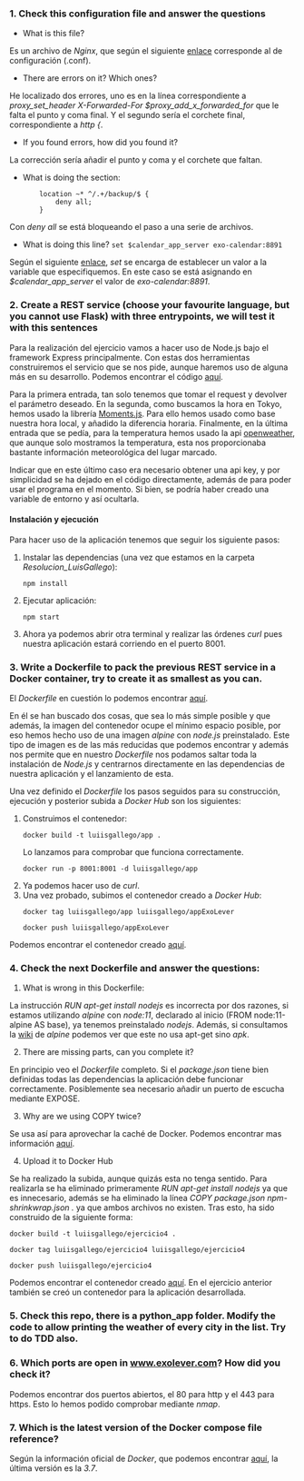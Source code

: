 ### 1. Check this configuration file and answer the questions

- What is this file?

Es un archivo de *Nginx*, que según el siguiente [enlace](https://www.nginx.com/resources/wiki/start/topics/examples/full/) corresponde al de configuración (.conf).

- There are errors on it? Which ones?

He localizado dos errores, uno es en la línea correspondiente a *proxy_set_header   X-Forwarded-For $proxy_add_x_forwarded_for* que le falta el punto y coma final. Y el segundo sería el corchete final, correspondiente a *http {*.

- If you found errors, how did you found it?

La corrección sería añadir el punto y coma y el corchete que faltan.

- What is doing the section: 
  ```
      location ~* ^/.+/backup/$ {
          deny all;
      }
  ```

Con *deny all* se está bloqueando el paso a una serie de archivos.

- What is doing this line? `set $calendar_app_server exo-calendar:8891`

Según el siguiente [enlace](http://nginx.org/en/docs/http/ngx_http_rewrite_module.html#set), *set* se encarga de establecer un valor a la variable que especifiquemos. En este caso se está asignando en *$calendar_app_server* el valor de *exo-calendar:8891*.

### 2. Create a REST service (choose your favourite language, but you cannot use Flask) with three entrypoints, we will test it with this sentences

Para la realización del ejercicio vamos a hacer uso de Node.js bajo el framework Express principalmente. Con estas dos herramientas construiremos el servicio que se nos pide, aunque haremos uso de alguna más en su desarrollo. Podemos encontrar el código [aquí](https://github.com/luiisgallego/devops_recruiting/blob/master/Resolucion_LuisGallego/app.js).

Para la primera entrada, tan solo tenemos que tomar el request y devolver el parámetro deseado. En la segunda, como buscamos la hora en Tokyo, hemos usado la librería [Moments.js](https://momentjs.com/). Para ello hemos usado como base nuestra hora local, y añadido la diferencia horaria. Finalmente, en la última entrada que se pedía, para la temperatura hemos usado la api [openweather](https://www.npmjs.com/package/openweather-apis), que aunque solo mostramos la temperatura, esta nos proporcionaba bastante información meteorológica del lugar marcado.

Indicar que en este último caso era necesario obtener una api key, y por simplicidad se ha dejado en el código directamente, además de para poder usar el programa en el momento. Si bien, se podría haber creado una variable de entorno y así ocultarla.

#### Instalación y ejecución

Para hacer uso de la aplicación tenemos que seguir los siguiente pasos:

1. Instalar las dependencias (una vez que estamos en la carpeta *Resolucion_LuisGallego*):
    ~~~
    npm install
    ~~~
2. Ejecutar aplicación:
    ~~~
    npm start
    ~~~
3. Ahora ya podemos abrir otra terminal y realizar las órdenes *curl* pues nuestra aplicación estará corriendo en el puerto 8001.

### 3. Write a Dockerfile to pack the previous REST service in a Docker container, try to create it as smallest as you can.

El *Dockerfile* en cuestión lo podemos encontrar [aquí](https://github.com/luiisgallego/devops_recruiting/blob/master/Resolucion_LuisGallego/Dockerfile).

En él se han buscado dos cosas, que sea lo más simple posible y que además, la imagen del contenedor ocupe el mínimo espacio posible, por eso hemos hecho uso de una imagen *alpine* con *node.js* preinstalado. Este tipo de imagen es de las más reducidas que podemos encontrar y además nos permite que en nuestro *Dockerfile* nos podamos saltar toda la instalación de *Node.js* y centrarnos directamente en las dependencias de nuestra aplicación y el lanzamiento de esta.

Una vez definido el *Dockerfile* los pasos seguidos para su construcción, ejecución y posterior subida a *Docker Hub* son los siguientes:

1. Construimos el contenedor:
    ~~~
    docker build -t luiisgallego/app .
    ~~~
    Lo lanzamos para comprobar que funciona correctamente.
    ~~~
    docker run -p 8001:8001 -d luiisgallego/app
    ~~~
2. Ya podemos hacer uso de *curl*.
3. Una vez probado, subimos el contenedor creado a *Docker Hub*:
    ~~~
    docker tag luiisgallego/app luiisgallego/appExoLever
    ~~~
    ~~~
    docker push luiisgallego/appExoLever
    ~~~

Podemos encontrar el contenedor creado [aquí](https://hub.docker.com/r/luiisgallego/appexolever).

### 4. Check the next Dockerfile and answer the questions:

1. What is wrong in this Dockerfile:

La instrucción *RUN apt-get install nodejs* es incorrecta por dos razones, si estamos utilizando *alpine* con *node:11*, declarado al inicio (FROM node:11-alpine AS base), ya tenemos preinstalado *nodejs*. Además, si consultamos la [wiki](https://wiki.alpinelinux.org/wiki/Alpine_Linux_package_management) de *alpine* podemos ver que este no usa apt-get sino *apk*.

2. There are missing parts, can you complete it?

En principio veo el *Dockerfile* completo. Si el *package.json* tiene bien definidas todas las dependencias la aplicación debe funcionar correctamente. Posiblemente sea necesario añadir un puerto de escucha mediante EXPOSE.

3. Why are we using COPY twice?

Se usa así para aprovechar la caché de Docker. Podemos encontrar mas información [aquí](http://bitjudo.com/blog/2014/03/13/building-efficient-dockerfiles-node-dot-js/).

4. Upload it to Docker Hub

Se ha realizado la subida, aunque quizás esta no tenga sentido. Para realizarla se ha eliminado primeramente *RUN apt-get install nodejs* ya que es innecesario, además se ha eliminado la línea *COPY package.json npm-shrinkwrap.json .* ya que ambos archivos no existen. Tras esto, ha sido construido de la siguiente forma:
~~~
docker build -t luiisgallego/ejercicio4 .
~~~
~~~
docker tag luiisgallego/ejercicio4 luiisgallego/ejercicio4
~~~
~~~
docker push luiisgallego/ejercicio4
~~~

Podemos encontrar el contenedor creado [aquí](https://hub.docker.com/r/luiisgallego/ejercicio4). En el ejercicio anterior también se creó un contenedor para la aplicación desarrollada.


### 5. Check this repo, there is a python_app folder. Modify the code to allow printing the weather of every city in the list. Try to do TDD also.


### 6. Which ports are open in www.exolever.com? How did you check it?

Podemos encontrar dos puertos abiertos, el 80 para http y el 443 para https. Esto lo hemos podido comprobar mediante *nmap*.

### 7. Which is the latest version of the Docker compose file reference?

Según la información oficial de *Docker*, que podemos encontrar [aquí](https://docs.docker.com/compose/compose-file/), la última versión es la *3.7*.

